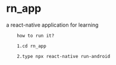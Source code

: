 # rn_app
a react-native application for learning

        how to run it?

        1.cd rn_app

        2.type npx react-native run-android


